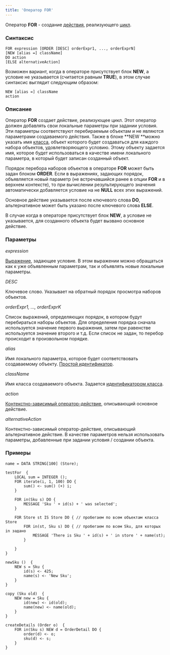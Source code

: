 ```yaml
---
title: 'Оператор FOR'
---
```


Оператор **FOR** - создание [действия](Actions.md), реализующего [цикл](Loop_FOR_.md).

### Синтаксис

    FOR expression [ORDER [DESC] orderExpr1, ..., orderExprN]
    [NEW [alias =] className]
    DO action
    [ELSE alternativeAction]

Возможен вариант, когда в операторе присутствует блок **NEW**, а условие не указывается (считается равным **TRUE**), в этом случае синтаксис выглядит следующим образом:

    NEW [alias =] className
    action

### Описание

Оператор **FOR** создает действие, реализующее цикл. Этот оператор должен добавлять свои локальные параметры при задании условия. Эти параметры соответствуют перебираемым объектам и не являются параметрами создаваемого действия. Также в блоке **NEW **можно указать имя [класса](Classes.md), объект которого будет создаваться для каждого набора объектов, удовлетворяющего условию. Этому объекту задается имя, которое будет использоваться в качестве имени локального параметра, в который будет записан созданный объект.

Порядок перебора наборов объектов в операторе **FOR** может быть задан блоком **ORDER**. Если в выражениях, задающих порядок, объявляется новый параметр (не встречавшийся ранее в опции **FOR** и в верхнем контексте), то при вычислении результирующего значения автоматически добавляется условие на не **NULL** всех этих выражений.

Основное действие указывается после ключевого слова **DO**, альтернативное может быть указано после ключевого слова **ELSE**.

В случае когда в операторе присутствует блок **NEW**, а условие не указывается, для созданного объекта будет вызвано основное действие.

### Параметры

*expression*

[Выражение](Expression.md), задающее условие. В этом выражении можно обращаться как к уже объявленным параметрам, так и объявлять новые локальные параметры.

*DESC*

Ключевое слово. Указывает на обратный порядок просмотра наборов объектов. 

*orderExpr1, ..., orderExprK*

Список выражений, определяющих порядок, в котором будут перебираться наборы объектов. Для определения порядка сначала используется значение первого выражения, затем при равенстве используется значение второго и т.д. Если список не задан, то перебор происходит в произвольном порядке.

*alias*

Имя локального параметра, которое будет соответствовать создаваемому объекту. [Простой идентификатор](IDs.md#id-broken).

*className*

Имя класса создаваемого объекта. Задается [идентификатором класса](IDs.md#classid-broken).

*action*

[Контекстно-зависимый оператор-действие](Action_operator.md#contextdependent), описывающий основное действие.

*alternativeAction*

Контекстно-зависимый оператор-действие, описывающий альтернативное действие. В качестве параметров нельзя использовать параметры, добавленные при задании условия / создании объекта.

### Примеры


```lsf
name = DATA STRING[100] (Store);

testFor  {
    LOCAL sum = INTEGER ();
    FOR iterate(i, 1, 100) DO {
        sum() <- sum() (+) i;
    }

    FOR in(Sku s) DO {
        MESSAGE 'Sku ' + id(s) + ' was selected';
    }

    FOR Store st IS Store DO { // пробегаем по всем объектам класса Store
        FOR in(st, Sku s) DO { // пробегаем по всем Sku, для которых in задано
            MESSAGE 'There is Sku ' + id(s) + ' in store ' + name(st);
        }

    }
}

newSku ()  {
    NEW s = Sku {
        id(s) <- 425;
        name(s) <- 'New Sku';
    }
}

copy (Sku old)  {
    NEW new = Sku {
        id(new) <- id(old);
        name(new) <- name(old);
    }
}

createDetails (Order o)  {
    FOR in(Sku s) NEW d = OrderDetail DO {
        order(d) <- o;
        sku(d) <- s;
    }
}
```

  

